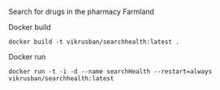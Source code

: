 Search for drugs in the pharmacy Farmland

Docker build

`docker build -t vikrusban/searchhealth:latest .`

Docker run

`docker run -t -i -d --name searchHealth --restart=always vikrusban/searchhealth:latest`
